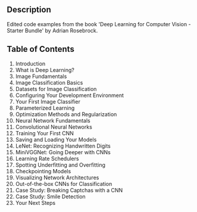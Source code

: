 ## Description
Edited code examples from the book 'Deep Learning for Computer Vision - Starter Bundle' by Adrian Rosebrock.

## Table of Contents
1. Introduction
2. What is Deep Learning?
3. Image Fundamentals
4. Image Classification Basics
5. Datasets for Image Classification
6. Configuring Your Development Environment
7. Your First Image Classifier
8. Parameterized Learning
9. Optimization Methods and Regularization
10. Neural Network Fundamentals
11. Convolutional Neural Networks
12. Training Your First CNN
13. Saving and Loading Your Models
14. LeNet: Recognizing Handwritten Digits
15. MiniVGGNet: Going Deeper with CNNs
16. Learning Rate Schedulers
17. Spotting Underfitting and Overfitting
18. Checkpointing Models
19. Visualizing Network Architectures
20. Out-of-the-box CNNs for Classification
21. Case Study: Breaking Captchas with a CNN
22. Case Study: Smile Detection
23. Your Next Steps
